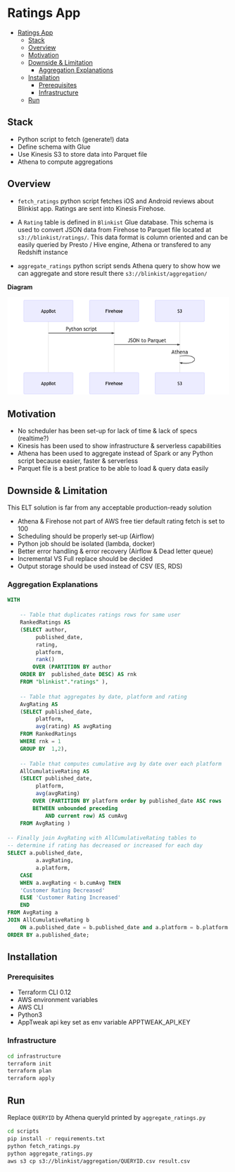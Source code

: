 # Ratings App

- [Ratings App](#ratings-app)
  - [Stack](#stack)
  - [Overview](#overview)
  - [Motivation](#motivation)
  - [Downside & Limitation](#downside--limitation)
    - [Aggregation Explanations](#aggregation-explanations)
  - [Installation](#installation)
    - [Prerequisites](#prerequisites)
    - [Infrastructure](#infrastructure)
  - [Run](#run)

## Stack

- Python script to fetch (generate!) data
- Define schema with Glue
- Use Kinesis S3 to store data into Parquet file
- Athena to compute aggregations

## Overview

- `fetch_ratings` python script fetches iOS and Android reviews about Blinkist app. Ratings are sent into Kinesis Firehose.

- A `Rating` table is defined in `Blinkist` Glue database. This schema is used to convert JSON data from Firehose to Parquet file located at `s3://blinkist/ratings/`. This data format is column oriented and can be easily queried by Presto / Hive engine, Athena or transfered to any Redshift instance

- `aggregate_ratings` python script sends Athena query to show how we can aggregate and store result there `s3://blinkist/aggregation/`

**Diagram**

[![Diagram](./diagram.png)]()

## Motivation

- No scheduler has been set-up for lack of time & lack of specs (realtime?)
- Kinesis has been used to show infrastructure & serverless capabilities
- Athena has been used to aggregate instead of Spark or any Python script because easier, faster & serverless
- Parquet file is a best pratice to be able to load & query data easily

## Downside & Limitation

This ELT solution is far from any acceptable production-ready solution

- Athena & Firehose not part of AWS free tier default rating fetch is set to 100
- Scheduling should be properly set-up (Airflow)
- Python job should be isolated (lambda, docker)
- Better error handling & error recovery (Airflow & Dead letter queue)
- Incremental VS Full replace should be decided
- Output storage should be used instead of CSV (ES, RDS)


### Aggregation Explanations


```sql
WITH 

    -- Table that duplicates ratings rows for same user
    RankedRatings AS 
    (SELECT author,
         published_date,
         rating,
         platform,
         rank()
        OVER (PARTITION BY author
    ORDER BY  published_date DESC) AS rnk
    FROM "blinkist"."ratings" ), 
    
    -- Table that aggregates by date, platform and rating
    AvgRating AS 
    (SELECT published_date,
         platform,
         avg(rating) AS avgRating
    FROM RankedRatings
    WHERE rnk = 1
    GROUP BY  1,2), 
    
    -- Table that computes cumulative avg by date over each platform
    AllCumulativeRating AS 
    (SELECT published_date,
         platform,
         avg(avgRating)
        OVER (PARTITION BY platform order by published_date ASC rows
        BETWEEN unbounded preceding
            AND current row) AS cumAvg
    FROM AvgRating )
    
-- Finally join AvgRating with AllCumulativeRating tables to 
-- determine if rating has decreased or increased for each day
SELECT a.published_date,
         a.avgRating,
         a.platform,     
    CASE
    WHEN a.avgRating < b.cumAvg THEN
    'Customer Rating Decreased'
    ELSE 'Customer Rating Increased'
    END
FROM AvgRating a
JOIN AllCumulativeRating b
    ON a.published_date = b.published_date and a.platform = b.platform
ORDER BY a.published_date;
```

## Installation

### Prerequisites

- Terraform CLI 0.12
- AWS environment variables
- AWS CLI
- Python3   
- AppTweak api key set as env variable APPTWEAK_API_KEY

### Infrastructure

```bash
cd infrastructure
terraform init
terraform plan
terraform apply
```

## Run

Replace `QUERYID` by Athena queryId printed by `aggregate_ratings.py`

```bash 
cd scripts
pip install -r requirements.txt
python fetch_ratings.py
python aggregate_ratings.py
aws s3 cp s3://blinkist/aggregation/QUERYID.csv result.csv

```
